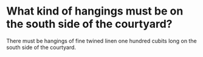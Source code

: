 # What kind of hangings must be on the south side of the courtyard?

There must be hangings of fine twined linen one hundred cubits long on the south side of the courtyard.
